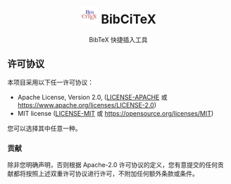<div align=center>
<h1 aligh="center">
<img src="assets/transparent_logo.png" width="40"> BibCiTeX
</h1>
<p align="center">
BibTeX 快捷插入工具
</p>
</div>


## 许可协议

本项目采用以下任一许可协议：

 * Apache License, Version 2.0, ([LICENSE-APACHE](LICENSE-APACHE) 或 https://www.apache.org/licenses/LICENSE-2.0)
 * MIT license ([LICENSE-MIT](LICENSE-MIT) 或 https://opensource.org/licenses/MIT)

您可以选择其中任意一种。

### 贡献

除非您明确声明，否则根据 Apache-2.0 许可协议的定义，您有意提交的任何贡献都将按照上述双重许可协议进行许可，不附加任何额外条款或条件。
